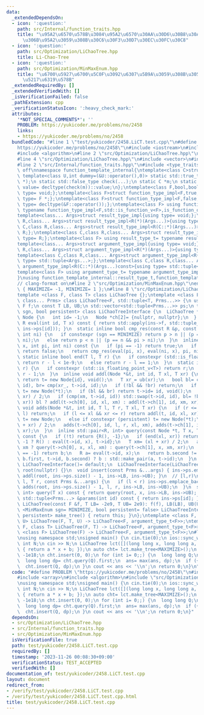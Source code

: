 ```yaml
---
data:
  _extendedDependsOn:
  - icon: ':question:'
    path: src/Internal/function_traits.hpp
    title: "\u95A2\u6570\u578B\u3084\u95A2\u6570\u30AA\u30D6\u30B8\u30A7\u30AF\u30C8\
      \u306B\u95A2\u3059\u308B\u30C6\u30F3\u30D7\u30EC\u30FC\u30C8"
  - icon: ':question:'
    path: src/Optimization/LiChaoTree.hpp
    title: Li-Chao-Tree
  - icon: ':question:'
    path: src/Optimization/MinMaxEnum.hpp
    title: "\u6700\u5927\u6700\u5C0F\u3092\u6307\u5B9A\u3059\u308B\u305F\u3081\u306E\
      \u5217\u6319\u578B"
  _extendedRequiredBy: []
  _extendedVerifiedWith: []
  _isVerificationFailed: false
  _pathExtension: cpp
  _verificationStatusIcon: ':heavy_check_mark:'
  attributes:
    '*NOT_SPECIAL_COMMENTS*': ''
    PROBLEM: https://yukicoder.me/problems/no/2458
    links:
    - https://yukicoder.me/problems/no/2458
  bundledCode: "#line 1 \"test/yukicoder/2458.LiCT.test.cpp\"\n#define PROBLEM \"\
    https://yukicoder.me/problems/no/2458\"\n#include <iostream>\n#include <array>\n\
    #include <algorithm>\n#line 2 \"src/Optimization/LiChaoTree.hpp\"\n#include <limits>\n\
    #line 4 \"src/Optimization/LiChaoTree.hpp\"\n#include <vector>\n#include <tuple>\n\
    #line 2 \"src/Internal/function_traits.hpp\"\n#include <type_traits>\n// clang-format\
    \ off\nnamespace function_template_internal{\ntemplate<class C>struct is_function_object{\n\
    \ template<class U,int dummy=(&U::operator(),0)> static std::true_type check(U\
    \ *);\n static std::false_type check(...);\n static C *m;\n static constexpr bool\
    \ value= decltype(check(m))::value;\n};\ntemplate<class F,bool,bool>struct function_type_impl{using\
    \ type= void;};\ntemplate<class F>struct function_type_impl<F,true,false>{using\
    \ type= F *;};\ntemplate<class F>struct function_type_impl<F,false,true>{using\
    \ type= decltype(&F::operator());};\ntemplate<class F> using function_type_t=\
    \ typename function_type_impl<F,std::is_function_v<F>,is_function_object<F>::value>::type;\n\
    template<class... Args>struct result_type_impl{using type= void;};\ntemplate<class\
    \ R,class... Args>struct result_type_impl<R(*)(Args...)>{using type= R;};\ntemplate<class\
    \ C,class R,class... Args>struct result_type_impl<R(C::*)(Args...)>{using type=\
    \ R;};\ntemplate<class C,class R,class... Args>struct result_type_impl<R(C::*)(Args...)const>{using\
    \ type= R;};\ntemplate<class F> using result_type_t= typename result_type_impl<function_type_t<F>>::type;\n\
    template<class... Args>struct argument_type_impl{using type= void;};\ntemplate<class\
    \ R,class... Args>struct argument_type_impl<R(*)(Args...)>{using type= std::tuple<Args...>;};\n\
    template<class C,class R,class... Args>struct argument_type_impl<R(C::*)(Args...)>{using\
    \ type= std::tuple<Args...>;};\ntemplate<class C,class R,class... Args>struct\
    \ argument_type_impl<R(C::*)(Args...)const>{using type= std::tuple<Args...>;};\n\
    template<class F> using argument_type_t= typename argument_type_impl<function_type_t<F>>::type;\n\
    }\nusing function_template_internal::result_type_t,function_template_internal::argument_type_t;\n\
    // clang-format on\n#line 2 \"src/Optimization/MinMaxEnum.hpp\"\nenum MinMaxEnum\
    \ { MAXIMIZE= -1, MINIMIZE= 1 };\n#line 8 \"src/Optimization/LiChaoTree.hpp\"\n\
    template <class F, class T> class LiChaoTree {};\ntemplate <class F, class T,\
    \ class... Prms> class LiChaoTree<F, std::tuple<T, Prms...>> {\n using R= result_type_t<F>;\n\
    \ F f;\n const T LB, UB;\n std::vector<std::tuple<Prms...>> ps;\n template <MinMaxEnum\
    \ sgn, bool persistent> class LiChaoTreeInterface {\n  LiChaoTree *ins;\n  struct\
    \ Node {\n   int id= -1;\n   Node *ch[2]= {nullptr, nullptr};\n  } *root;\n  inline\
    \ R eval(int id, T x) const { return std::apply(ins->f, std::tuple_cat(std::make_tuple(x),\
    \ ins->ps[id])); }\n  static inline bool cmp_res(const R &p, const R &n, int pi,\
    \ int ni) {\n   if constexpr (sgn == MINIMIZE) return p > n || (p == n && pi >\
    \ ni);\n   else return p < n || (p == n && pi > ni);\n  }\n  inline bool cmp(T\
    \ x, int pi, int ni) const {\n   if (pi == -1) return true;\n   if (ni == -1)\
    \ return false;\n   return cmp_res(eval(pi, x), eval(ni, x), pi, ni);\n  }\n \
    \ static inline bool end(T l, T r) {\n   if constexpr (std::is_floating_point_v<T>)\
    \ return r - l < 1e-9;\n   else return r - l == 1;\n  }\n  static inline T ub(T\
    \ r) {\n   if constexpr (std::is_floating_point_v<T>) return r;\n   else return\
    \ r - 1;\n  }\n  inline void addl(Node *&t, int id, T xl, T xr) {\n   if (!t)\
    \ return t= new Node{id}, void();\n   T xr_= ub(xr);\n   bool bl= cmp(xl, t->id,\
    \ id), br= cmp(xr_, t->id, id);\n   if (!bl && !br) return;\n   if constexpr (persistent)\
    \ t= new Node(*t);\n   if (bl && br) return t->id= id, void();\n   T xm= (xl +\
    \ xr) / 2;\n   if (cmp(xm, t->id, id)) std::swap(t->id, id), bl= !bl;\n   if (!end(xl,\
    \ xr)) bl ? addl(t->ch[0], id, xl, xm) : addl(t->ch[1], id, xm, xr);\n  }\n  inline\
    \ void adds(Node *&t, int id, T l, T r, T xl, T xr) {\n   if (r <= xl || xr <=\
    \ l) return;\n   if (l <= xl && xr <= r) return addl(t, id, xl, xr);\n   if (!t)\
    \ t= new Node;\n   else if constexpr (persistent) t= new Node(*t);\n   T xm= (xl\
    \ + xr) / 2;\n   adds(t->ch[0], id, l, r, xl, xm), adds(t->ch[1], id, l, r, xm,\
    \ xr);\n  }\n  inline std::pair<R, int> query(const Node *t, T x, T xl, T xr)\
    \ const {\n   if (!t) return {R(), -1};\n   if (end(xl, xr)) return {t->id ==\
    \ -1 ? R() : eval(t->id, x), t->id};\n   T xm= (xl + xr) / 2;\n   auto b= x <\
    \ xm ? query(t->ch[0], x, xl, xm) : query(t->ch[1], x, xm, xr);\n   if (t->id\
    \ == -1) return b;\n   R a= eval(t->id, x);\n   return b.second != -1 && cmp_res(a,\
    \ b.first, t->id, b.second) ? b : std::make_pair(a, t->id);\n  }\n public:\n \
    \ LiChaoTreeInterface()= default;\n  LiChaoTreeInterface(LiChaoTree *ins): ins(ins),\
    \ root(nullptr) {}\n  void insert(const Prms &...args) { ins->ps.emplace_back(args...),\
    \ addl(root, ins->ps.size() - 1, ins->LB, ins->UB); }\n  // [l,r)\n  void insert(T\
    \ l, T r, const Prms &...args) {\n   if (l < r) ins->ps.emplace_back(args...),\
    \ adds(root, ins->ps.size() - 1, l, r, ins->LB, ins->UB);\n  }\n  std::pair<R,\
    \ int> query(T x) const { return query(root, x, ins->LB, ins->UB); }\n  const\
    \ std::tuple<Prms...> &params(int id) const { return ins->ps[id]; }\n };\npublic:\n\
    \ LiChaoTree(const F &f, T LB= -2e9, T UB= 2e9): f(f), LB(LB), UB(UB) {}\n template\
    \ <MinMaxEnum sgn= MINIMIZE, bool persistent= false> LiChaoTreeInterface<sgn,\
    \ persistent> make_tree() { return this; }\n};\ntemplate <class F, class T, class\
    \ U> LiChaoTree(F, T, U) -> LiChaoTree<F, argument_type_t<F>>;\ntemplate <class\
    \ F, class T> LiChaoTree(F, T) -> LiChaoTree<F, argument_type_t<F>>;\ntemplate\
    \ <class F> LiChaoTree(F) -> LiChaoTree<F, argument_type_t<F>>;\n#line 6 \"test/yukicoder/2458.LiCT.test.cpp\"\
    \nusing namespace std;\nsigned main() {\n cin.tie(0);\n ios::sync_with_stdio(0);\n\
    \ int N;\n cin >> N;\n LiChaoTree lct([](long long x, long long a, long long b)\
    \ { return a * x + b; });\n auto cht= lct.make_tree<MAXIMIZE>();\n long long ans=\
    \ -1e18;\n cht.insert(0, 0);\n for (int i= 0;;) {\n  long long Q;\n  cin >> Q;\n\
    \  long long dp= cht.query(Q).first;\n  ans= max(ans, dp);\n  if (++i == N) break;\n\
    \  cht.insert(Q, dp);\n }\n cout << ans << '\\n';\n return 0;\n}\n"
  code: "#define PROBLEM \"https://yukicoder.me/problems/no/2458\"\n#include <iostream>\n\
    #include <array>\n#include <algorithm>\n#include \"src/Optimization/LiChaoTree.hpp\"\
    \nusing namespace std;\nsigned main() {\n cin.tie(0);\n ios::sync_with_stdio(0);\n\
    \ int N;\n cin >> N;\n LiChaoTree lct([](long long x, long long a, long long b)\
    \ { return a * x + b; });\n auto cht= lct.make_tree<MAXIMIZE>();\n long long ans=\
    \ -1e18;\n cht.insert(0, 0);\n for (int i= 0;;) {\n  long long Q;\n  cin >> Q;\n\
    \  long long dp= cht.query(Q).first;\n  ans= max(ans, dp);\n  if (++i == N) break;\n\
    \  cht.insert(Q, dp);\n }\n cout << ans << '\\n';\n return 0;\n}"
  dependsOn:
  - src/Optimization/LiChaoTree.hpp
  - src/Internal/function_traits.hpp
  - src/Optimization/MinMaxEnum.hpp
  isVerificationFile: true
  path: test/yukicoder/2458.LiCT.test.cpp
  requiredBy: []
  timestamp: '2023-11-26 00:08:30+09:00'
  verificationStatus: TEST_ACCEPTED
  verifiedWith: []
documentation_of: test/yukicoder/2458.LiCT.test.cpp
layout: document
redirect_from:
- /verify/test/yukicoder/2458.LiCT.test.cpp
- /verify/test/yukicoder/2458.LiCT.test.cpp.html
title: test/yukicoder/2458.LiCT.test.cpp
---
```

